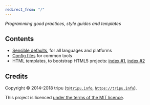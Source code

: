 ```yaml
---
redirect_from: "/"
---
```


*Programming good practices, style guides and templates*

## Contents

* [Sensible defaults](sensible-defaults), for all languages and platforms
* [Config files](https://github.com/tripu/Canon/tree/master/doc/tools-config) for common tools
* HTML templates, to bootstrap HTML5 projects: [index #1](html-templates), [index #2](html-templates/alt)

## Credits

Copyright &copy; 2014&ndash;2018 tripu ([`t@tripu.info`](mailto:t@tripu.info), [`https://tripu.info`](https://tripu.info/)).

This project is licenced [under the terms of the MIT licence](https://github.com/tripu/Canon/blob/master/.github/LICENSE.md).
